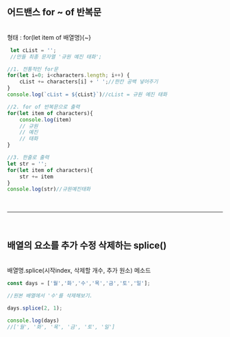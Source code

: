 ## __어드밴스 for ~ of 반복문__

<br>
형태 : for(let item of 배열명){~}

```js
 let cList = ''; 
 //만들 최종 문자열 '규원 예진 태화';

//1. 전통적인 for문
for(let i=0; i<characters.length; i++) {
    cList += characters[i] + ' ';//한칸 공백 넣어주기
}
console.log(`cList = ${cList}`)//cList = 규원 예진 태화

//2. for of 반복문으로 출력
for(let item of characters){
    console.log(item)
    // 규원
    // 예진
    // 태화
}

//3. 한줄로 출력
let str = '';
for(let item of characters){
    str += item
}
console.log(str)//규원예진태화
```
<br>

----

<br>

## __배열의 요소를 추가 수정 삭제하는 splice()__

<br>
배열명.splice(시작index, 삭제할 개수, 추가 원소) 메소드

```js
const days = ['월','화','수','목','금','토','일'];

//원본 배열에서 '수'를 삭제해보기.

days.splice(2, 1);

console.log(days)
//['월', '화', '목', '금', '토', '일']
```
